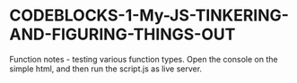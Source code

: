 # CODEBLOCKS-1-My-JS-TINKERING-AND-FIGURING-THINGS-OUT
Function notes - testing various function types.
Open the console on the simple html, and then run the script.js as live server.
